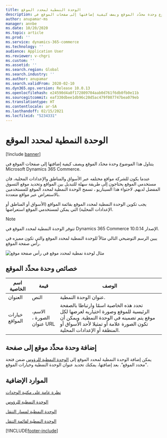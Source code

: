 ```yaml
---
title: الوحدة النمطية لمحدد الموقع
description: يتناول هذا الموضوع وحدة محدّد الموقع ويصف كيفية إضافتها إلى صفحات الموقع في Microsoft Dynamics 365 Commerce.
author: anupamar-ms
manager: annbe
ms.date: 10/20/2020
ms.topic: article
ms.prod: ''
ms.service: dynamics-365-commerce
ms.technology: ''
audience: Application User
ms.reviewer: v-chgri
ms.custom: ''
ms.assetid: ''
ms.search.region: Global
ms.search.industry: ''
ms.author: anupamar
ms.search.validFrom: 2020-02-10
ms.dyn365.ops.version: Release 10.0.13
ms.openlocfilehash: e24590d4a8f172809704aab0d761f6db0fb0e11b
ms.sourcegitcommit: eaf330dbee1db96c20d5ac479f007747bea079eb
ms.translationtype: HT
ms.contentlocale: ar-SA
ms.lasthandoff: 02/15/2021
ms.locfileid: "5234331"
---
```

# <a name="site-selector-module"></a>الوحدة النمطية لمحدد الموقع

[!include [banner](includes/banner.md)]

يتناول هذا الموضوع وحدة محدّد الموقع ويصف كيفية إضافتها إلى صفحات الموقع في Microsoft Dynamics 365 Commerce.

عندما يكون للشركة مواقع مختلفه عبر الأسواق والمناطق والإعدادات المحلية، فان مستخدمي الموقع يحتاجون إلى طريقة سهلة للتبديل بين المواقع وتحديد موقع التسوق المفضل لديهم. لاحتواء هذا السيناريو ، تسمح الوحدة النمطية لمحدد الموقع للمستخدمين بالاستعراض عبر مواقع متعددة.

يجب تكوين الوحدة النمطية لمحدد الموقع بقائمة المواقع (الأسواق أو المناطق أو الإعدادات المحلية) التي يمكن لمستخدمي الموقع استعراضها.

> [!NOTE]
> تتوفر الوحدة النمطية لمحدد الموقع في Dynamics 365 Commerce الإصدار 10.0.14.

يبين الرسم التوضيحي التالي مثالاً للوحدة النمطية لمحدد الموقع والتي تكون مميزه في رأس صفحة الموقع.

![مثال لوحدة نمطية لمحدد موقع في رأس صفحة موقع](./media/ecommerce-sitepicker.PNG)

## <a name="site-selector-module-properties"></a>خصائص وحدة محدِّد الموقع

| اسم الخاصية | قيمة                 | الوصف |
|---------------|-----------------------|-------------|
| العنوان       | النص                  | عنوان الوحدة النمطية. |
| خيارات المواقع  | الاسم، الصورة ، عنوان URL      | تحدد هذه الخاصية اسمًا وارتباطا بالصفحة الرئيسية للموقع وصورة اختياريه لعرضها لكل موقع يتم تضمينه في الوحدة النمطية. ويمكن أن تكون الصورة علامة أو تمثيلا لأحد الأسواق أو المنطقة أو الإعدادات المحلية. |

## <a name="add-a-site-selector-module-to-a-page"></a>إضافة وحدة محدِّد موقع إلى صفحة

يمكن إضافة الوحدة النمطية لمحدد الموقع إلى [الوحدة النمطية للرؤوس](author-header-module.md) ضمن فتحة "محدد الموقع". بعد إضافتها، يمكنك تحديد عنوان الوحدة النمطية وخيارات الموقع.

## <a name="additional-resources"></a>الموارد الإضافية

[نظرة عامة على مكتبة الوحدات](starter-kit-overview.md)

[الوحدة النمطية للرؤوس](author-header-module.md)

[الوحدة النمطية لمسار التنقل](add-breadcrumb.md)

[الوحدة النمطية لقائمة التنقل](nav-menu-module.md)


[!INCLUDE[footer-include](../includes/footer-banner.md)]
